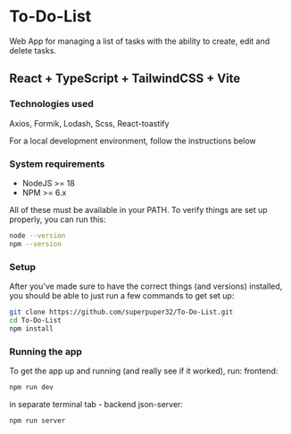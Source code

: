 # To-Do-List
Web App for managing a list of tasks with the ability to create, edit and delete tasks.

## React + TypeScript + TailwindCSS + Vite

### Technologies used

Axios, Formik, Lodash, Scss, React-toastify

For a local development environment, follow the instructions below

### System requirements

* NodeJS >= 18
* NPM >= 6.x

All of these must be available in your PATH. To verify things are set up properly, you can run this:
```sh
node --version
npm --version
```

### Setup

After you've made sure to have the correct things (and versions) installed, you should be able to just run a few commands to get set up:
```sh
git clone https://github.com/superpuper32/To-Do-List.git
cd To-Do-List
npm install
```

### Running the app

To get the app up and running (and really see if it worked), run:
frontend:
```sh
npm run dev
```

in separate terminal tab - backend json-server:
```sh
npm run server
```
